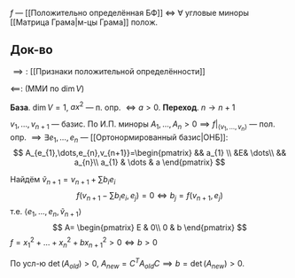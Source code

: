 $f$ — [[Положительно определённая БФ]] $\iff\ \forall$ угловые миноры [[Матрица Грама|м-цы Грама]] полож.
## Док-во

$\implies:$ [[Признаки положительной определённости]]

$\impliedby$: (ММИ по $\dim V$)

**База**. $\dim V=1$,  $ax^{2}$ — п. опр. $\iff a>0$.
**Переход**. $n\to n+1$

$v_{1},\dots,v_{n+1}$ — базис. По И.П. миноры $A_{1},\dots, A_{n}>0\implies f|_{\langle v_{1},\dots,v_{n} \rangle}$ — пол. опр. $\implies \exists e_{1},\dots,e_{n}$ — [[Ортонормированный базис|ОНБ]]:
$$
A_{e_{1},\dots,e_{n},v_{n+1}}=\begin{pmatrix}
 && a_{1} \\ &E& \dots\\ && a_{n}\\
a_{1} & \dots & a
\end{pmatrix}
$$

Найдём $\tilde{v}_{n+1}=v_{n+1}+\sum\limits b_{i}e_{i}$
$$
f\left( v_{n+1}-\sum\limits b_{i}e_{i}, e_{j} \right)=0 \iff b_{j}=f(v_{n+1},e_{j})
$$
т.е. $\langle e_{1},\dots,e_{n},\tilde{v}_{n+1} \rangle$
$$
A= \begin{pmatrix}
E & 0\\
0 & b
\end{pmatrix}
$$
$f=x_{1}^{2}+\dots+x_{n}^{2}+bx_{n+1}^{2}>0 \iff b>0$

По усл-ю $\det(A_{old})>0,\ A_{new}=C^{T}A_{old}C\implies b=\det(A_{new})>0$.